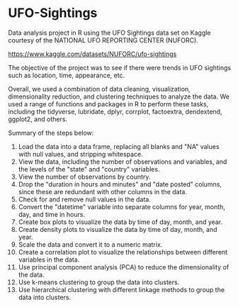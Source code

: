 # UFO-Sightings

Data analysis project in R using the UFO Sightings data set on Kaggle courtesy of the NATIONAL UFO REPORTING CENTER (NUFORC). 

https://www.kaggle.com/datasets/NUFORC/ufo-sightings

The objective of the project was to see if there were trends in UFO sightings such as location, time, appearance, etc.

Overall, we used a combination of data cleaning, visualization, dimensionality reduction, and clustering techniques to analyze the data. We used a range of functions and packages in R to perform these tasks, including the tidyverse, lubridate, dplyr, corrplot, factoextra, dendextend, ggplot2, and others.

Summary of the steps below:

1. Load the data into a data frame, replacing all blanks and "NA" values with null values, and stripping whitespace.
2. View the data, including the number of observations and variables, and the levels of the "state" and "country" variables.
3. View the number of observations by country.
4. Drop the "duration in hours and minutes" and "date posted" columns, since these are redundant with other columns in the data.
5. Check for and remove null values in the data.
6. Convert the "datetime" variable into separate columns for year, month, day, and time in hours.
7. Create box plots to visualize the data by time of day, month, and year.
8. Create density plots to visualize the data by time of day, month, and year.
9. Scale the data and convert it to a numeric matrix.
10. Create a correlation plot to visualize the relationships between different variables in the data.
11. Use principal component analysis (PCA) to reduce the dimensionality of the data.
12. Use k-means clustering to group the data into clusters.
13. Use hierarchical clustering with different linkage methods to group the data into clusters.



